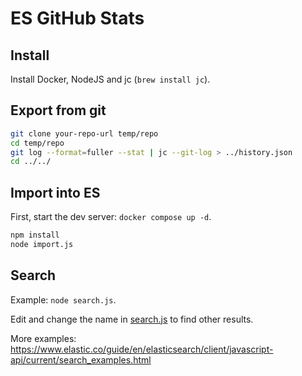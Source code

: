 # ES GitHub Stats

## Install

Install Docker, NodeJS and jc (`brew install jc`).

## Export from git

```sh
git clone your-repo-url temp/repo
cd temp/repo
git log --format=fuller --stat | jc --git-log > ../history.json
cd ../../
```

## Import into ES

First, start the dev server: `docker compose up -d`.

```sh
npm install
node import.js
```

## Search

Example: `node search.js`.

Edit and change the name in [search.js](./search.js) to find other results.

More examples: https://www.elastic.co/guide/en/elasticsearch/client/javascript-api/current/search_examples.html
